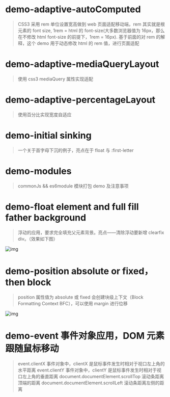 # demo-adaptive-autoComputed
> CSS3 采用 rem 单位设置宽高做到 web 页面适配移动端，rem 其实就是根元素的 font size, 1rem = html 的 font-size(大多数浏览器值为 16px，那么在不修改 html font-size 的前提下，1rem = 16px).
基于前面的对 rem 的解释，这个 demo 用于动态修改 html 的 rem 值，进行页面适配

# demo-adaptive-mediaQueryLayout
> 使用 css3 mediaQuery 属性实现适配

# demo-adaptive-percentageLayout
> 使用百分比实现宽度自适应

# demo-initial sinking
> 一个关于首字母下沉的例子，亮点在于 float 与 :first-letter

# demo-modules
> commonJs && es6module 模块打包 demo 及注意事项

# demo-float element and full fill father background
> 浮动的应用，要求完全填充父元素背景。亮点——清除浮动要新增 clearfix div。（效果如下图）

![img](https://helenzhanglp.github.io/images/demo/floatElementAndFullFillBackground/1.jpg)

# demo-position absolute or fixed，then block
> position 属性值为 absolute 或 fixed 会创建块级上下文（Block Formatting Context BFC），可以使用 margin 进行位移

![img](https://helenzhanglp.github.io//images/demo/positionAbsoluteFixedBlock/position-absolute-block-2.jpg)

# demo-event 事件对象应用，DOM 元素跟随鼠标移动
> event.clientX 事件对象中，clientX 是鼠标事件发生时相对于视口左上角的水平距离
  event.clientY 事件对象中，clientY 是鼠标事件发生时相对于视口左上角的垂直距离
  document.documentElement.scrollTop 滚动条距离顶端的距离
  document.documentElement.scrollLeft 滚动条距离左侧的距离
